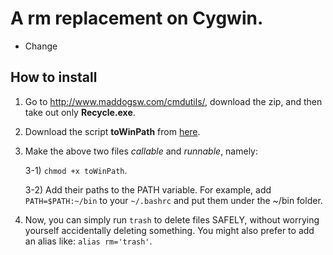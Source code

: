 # A rm replacement on Cygwin.

- Change

## How to install

1. Go to http://www.maddogsw.com/cmdutils/, download the zip, and then take out only **Recycle.exe**.

2. Download the script **toWinPath** from [here](https://github.com/davidhcefx/My-Bash-Scripts/tree/master/Convert%20Cygwin%20Path%20toWinPath).

3. Make the above two files *callable* and *runnable*, namely:

	3-1) `chmod +x toWinPath`.

	3-2) Add their paths to the PATH variable. For example, add `PATH=$PATH:~/bin` to your `~/.bashrc` and put them under the ~/bin folder.

4. Now, you can simply run `trash` to delete files SAFELY, without worrying yourself accidentally deleting something. You might also prefer to add an alias like: `alias rm='trash'`.
